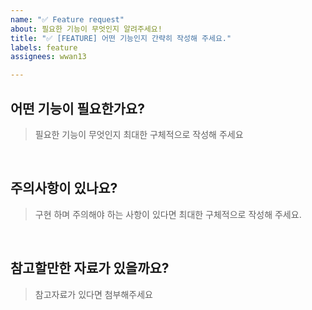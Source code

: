 ```yaml
---
name: "✅ Feature request"
about: 필요한 기능이 무엇인지 알려주세요!
title: "✅ [FEATURE] 어떤 기능인지 간략히 작성해 주세요."
labels: feature
assignees: wwan13

---
```


## 어떤 기능이 필요한가요?

> 필요한 기능이 무엇인지 최대한 구체적으로 작성해 주세요

<br/>

## 주의사항이 있나요?

> 구현 하며 주의해야 하는 사항이 있다면 최대한 구체적으로 작성해 주세요.

<br/>

## 참고할만한 자료가 있을까요?

> 참고자료가 있다면 첨부해주세요
